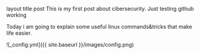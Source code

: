 layout	title
post
This is my first post about cibersecurity. Just testing github working



Today i am going to explain some useful linux commands&tricks that make life easier. 





![_config.yml]({{ site.baseurl }}/images/config.png)
